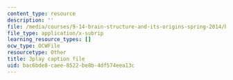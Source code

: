 ```yaml
---
content_type: resource
description: ''
file: /media/courses/9-14-brain-structure-and-its-origins-spring-2014/bac6bde8caee8522be8b4df574eea13c_555113.srt
file_type: application/x-subrip
learning_resource_types: []
ocw_type: OCWFile
resourcetype: Other
title: 3play caption file
uid: bac6bde8-caee-8522-be8b-4df574eea13c
---
```

